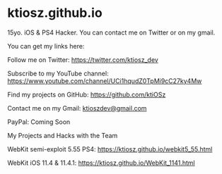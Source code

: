 # ktiosz.github.io
15yo. iOS & PS4 Hacker. You can contact me on Twitter or on my gmail.

You can get my links here:

Follow me on Twitter: https://twitter.com/ktiosz_dev

Subscribe to my YouTube channel: https://www.youtube.com/channel/UCi1hqudZ0TpMi9cC27ky4Mw

Find my projects on GitHub: https://github.com/ktiOSz

Contact me on my Gmail: ktioszdev@gmail.com

PayPal: Coming Soon



My Projects and Hacks with the Team

WebKit semi-exploit 5.55 PS4: https://ktiosz.github.io/webkit5_55.html

WebKit iOS 11.4 & 11.4.1: https://ktiosz.github.io/WebKit_1141.html
